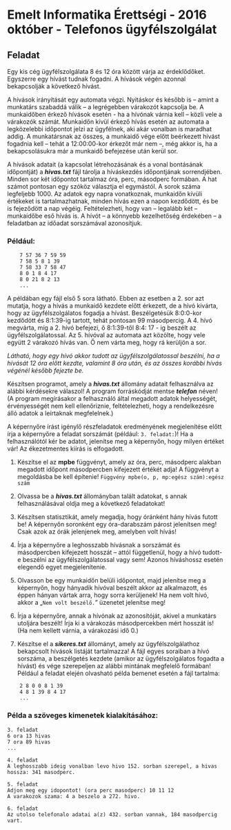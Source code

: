# Emelt Informatika Érettségi - 2016 október - Telefonos ügyfélszolgálat

## Feladat
Egy kis cég ügyfélszolgálata 8 és 12 óra között várja az érdeklődőket. Egyszerre egy hívást tudnak fogadni. A hívások végén azonnal bekapcsolják a következő hívást.

A hívások irányítását egy automata végzi. Nyitáskor és később is – amint a munkatárs szabaddá válik – a legrégebben várakozót kapcsolja be. A munkaidőben érkező hívások esetén - ha a hívónak várnia kell – közli vele a várakozók számát. Munkaidőn kívül érkező hívás esetén az automata a legközelebbi időpontot jelzi az ügyfélnek, aki akár vonalban is maradhat addig. A munkatársnak az összes, a munkaidő vége előtt beérkezett hívást fogadnia kell – tehát a 12:00:00-kor érkezőt már nem –, még akkor is, ha a bekapcsolásukra már a munkaidő befejezése után kerül sor.

A hívások adatait (a kapcsolat létrehozásának és a vonal bontásának időpontját) a **_hivas.txt_** fájl tárolja a híváskezdés időpontjának sorrendjében. Minden sor két időpontot tartalmaz óra, perc, másodperc formában. A hat számot pontosan egy szóköz választja el egymástól. A sorok száma legfeljebb 1000. Az adatok egy napra vonatkoznak, munkaidőn kívüli értékeket is tartalmazhatnak, minden hívás ezen a napon kezdődött, és be is fejeződött a nap végéig. Feltételezheti, hogy van – legalább két – munkaidőbe eső hívás is. A hívót – a könnyebb kezelhetőség érdekében – a feladatban az időadat sorszámával azonosítjuk.

### Például:
```
	7 57 36 7 59 59
	7 58 5 8 1 39
	7 58 33 7 58 47
	8 0 1 8 4 17
	8 0 21 8 2 13
	...
```

A példában egy fájl első 5 sora látható. Ebben az esetben a 2. sor azt mutatja, hogy a hívás a munkaidő kezdete előtt érkezett, de a hívó kivárta, hogy az ügyfélszolgálatos fogadja a hívást.
Beszélgetésük 8:0:0-kor kezdődött és 8:1:39-ig tartott, tehát pontosan 99 másodpercig. A 4. hívó megvárta, míg a 2. hívó befejezi, ő 8:1:39-től 8:4: 17 - ig beszélt az ügyfélszolgálatossal. Az 5. hívóval az automata azt közölte, hogy vele együtt 2 várakozó hívás van. Ő nem várta meg, hogy rá kerüljön a sor.

_Látható, hogy egy hívó akkor tudott az ügyfélszolgálatossal beszélni, ha a hívását 12 óra előtt kezdte, valamint 8 óra után, és az összes korábbi hívás végénél később fejezte be._

Készítsen programot, amely a **_hivas.txt_** állomány adatait felhasználva az alábbi kérdésekre válaszol! A program forráskódját mentse **_telefon_** néven! (A program megírásakor
a felhasználó által megadott adatok helyességét, érvényességét nem kell ellenőriznie, feltételezheti, hogy a rendelkezésre álló adatok a leírtaknak megfelelnek.)

A képernyőre írást igénylő részfeladatok eredményének megjelenítése előtt írja a képernyőre a feladat sorszámát (például: `3. feladat:`)! Ha a felhasználótól kér be adatot, jelenítse meg a képernyőn, hogy milyen értéket vár! Az ékezetmentes kiírás is elfogadott.

1. Készítse el az **mpbe** függvényt, amely az óra, perc, másodperc alakban megadott időpont  másodpercben kifejezett értékét adja! A függvényt a megoldásba be kell építenie!
    `Függvény mpbe(o, p, mp:egész szám):egész szám`
2. Olvassa be a **_hivas.txt_** állományban talált adatokat, s annak felhasználásával oldja meg a következő feladatokat!

3. Készítsen statisztikát, amely megadja, hogy óránként hány hívás futott be! A képernyőn soronként egy óra-darabszám párost jelenítsen meg! Csak azok az órák jelenjenek meg, amelyben volt hívás!

4. Írja a képernyőre a leghosszabb hívásnak a sorszámát és másodpercben kifejezett hosszát – attól függetlenül, hogy a hívó tudott-e beszélni az ügyfélszolgálatossal vagy sem! Azonos híváshossz esetén elegendő egyet megjelenítenie.

5. Olvasson be egy munkaidőn belüli időpontot, majd jelenítse meg a képernyőn, hogy hányadik hívóval beszélt akkor az alkalmazott, és éppen hányan vártak arra, hogy sorra kerüljenek! Ha nem volt hívó, akkor a „`Nem volt beszélő.`” üzenetet jelenítse meg!

6. Írja a képernyőre, annak a hívónak az azonosítóját, akivel a munkatárs utoljára beszélt! Írja ki a várakozás másodpercekben mért hosszát is! (Ha nem kellett várnia, a várakozási idő 0.)

7. Készítse el a **_sikeres.txt_** állományt, amely az ügyfélszolgálathoz bekapcsolt hívások listáját tartalmazza! A fájl egyes soraiban a hívó sorszáma, a beszélgetés kezdete (amikor az ügyfélszolgálatos fogadta a hívást) és vége szerepeljen az alábbi mintának megfelelő formában! Például a feladat elején olvasható példa bemenet esetén a fájl tartalma:
```
	2 8 0 0 8 1 39
	4 8 1 39 8 4 17
	...
```

### Példa a szöveges kimenetek kialakításához:
```
3. feladat
6 ora 13 hivas
7 ora 89 hivas
...

4. feladat
A leghosszabb ideig vonalban levo hivo 152. sorban szerepel, a hivas hossza: 341 masodperc.

5. feladat
Adjon meg egy idopontot! (ora perc masodperc) 10 11 12
A varakozok szama: 4 a beszelo a 272. hivo.

6. feladat
Az utolso telefonalo adatai a(z) 432. sorban vannak, 184 masodpercig vart.
```